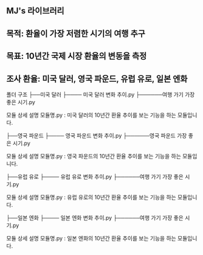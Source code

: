 ## MJ's 라이브러리

## 목적: 환율이 가장 저렴한 시기의 여행 추구
## 목표: 10년간 국제 시장 환율의 변동을 측정
## 조사 환율: 미국 달러, 영국 파운드, 유럽 유로, 일본 엔화

폴더 구조
├──미국 달러
├──── 미국 달러 변화 추이.py
├──────여행 가기 가장 좋은 시기.py

모듈 상세 설명
모듈명.py : 미국 달러의 10년간 환율 추이를 보는 기능을 하는 모듈입니다.


├──영국 파운드
├──── 영국 파운드 변화 추이.py
├──────영국 파운드 가장 좋은 시기.py

모듈 상세 설명
모듈명.py : 영국 파운드의 10년간 환율 추이를 보는 기능을 하는 모듈입니다.


├──유럽 유로
├──── 유럽 유로 변화 추이.py
├──────여행 가기 가장 좋은 시기.py

모듈 상세 설명
모듈명.py : 유럽 유로의 10년간 환율 추이를 보는 기능을 하는 모듈입니다.


├──일본 엔화
├──── 일본 엔화 변화 추이.py
├──────여행 가기 가장 좋은 시기.py

모듈 상세 설명
모듈명.py : 일본 엔화의 10년간 환율 추이를 보는 기능을 하는 모듈입니다.